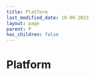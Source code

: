 ```yaml
---
title: Platform
last_modified_date: 19-09-2023
layout: page
parent: P
has_children: false
---
```


Platform
========

